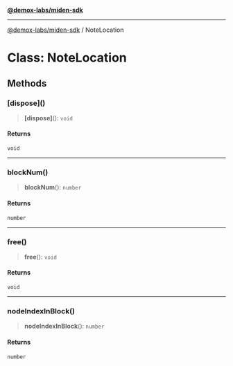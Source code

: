 [**@demox-labs/miden-sdk**](../README.md)

***

[@demox-labs/miden-sdk](../README.md) / NoteLocation

# Class: NoteLocation

## Methods

### \[dispose\]()

> **\[dispose\]**(): `void`

#### Returns

`void`

***

### blockNum()

> **blockNum**(): `number`

#### Returns

`number`

***

### free()

> **free**(): `void`

#### Returns

`void`

***

### nodeIndexInBlock()

> **nodeIndexInBlock**(): `number`

#### Returns

`number`
